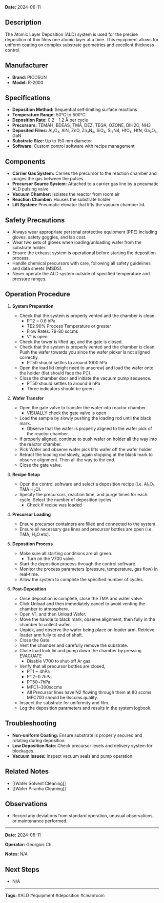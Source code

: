 
**Date:** 2024-06-11

## Description
The Atomic Layer Deposition (ALD) system is used for the precise deposition of thin films one atomic layer at a time. This equipment allows for uniform coating on complex substrate geometries and excellent thickness control.

## Manufacturer
- **Brand:** PICOSUN
- **Model:** R-2000

## Specifications
- **Deposition Method:** Sequential self-limiting surface reactions
- **Temperature Range:** 50°C to 500°C
- **Deposition Rate:** 0.2 - 1.2 Å per cycle
- **Precursors:** TEMAH, BDEAS, TMA, DEZ, TEGA, OZONE, DIH2O, NH3
- **Deposited Films:** Al₂O₃, AlN, ZnO, Zn₃N₂, SiO₂, Si₃N4, HfO₂, HfN, Ga₂O₃, GaN
- **Substrate Size:** Up to 150 mm diameter
- **Software:** Custom control software with recipe management

## Components

- **Carrier Gas System:** Carries the precursor to the reaction chamber and purges the gas between the pulses.
- **Precursor Source System:** Attached to a carrier gas line by a pneumatic ALD pulsing valve
- **Vacuum Chamber:** Isolates the reactor from room air
- **Reaction Chamber:** Houses the substrate holder
- **Lift System:** Pneumatic elevator that lifts the vacuum chamber lid.

## Safety Precautions
- Always wear appropriate personal protective equipment (PPE) including gloves, safety goggles, and lab coat.
- Wear two sets of gloves when loading/unloading wafer from the substrate holder.
- Ensure the exhaust system is operational before starting the deposition process.
- Handle chemical precursors with care, following all safety guidelines and data sheets (MSDS).
- Never operate the ALD system outside of specified temperature and pressure ranges.

## Operation Procedure
1. **System Preparation**
    - Check that the system is properly vented and the chamber is clean. 
	    - PT2 ~ 0.6 hPa
	    - TE2 90% Process Temperature or greater
	    - Flow Rates: 79-80 sccms
	    - V1 is open
	- Check the tower is lifted up, and the gate is closed.
	- Check that the system is properly vented and the chamber is clean. Push the wafer towards you since the wafer picker is not aligned correctly.
		- PT50 should settles to around 1000 hPa
	- Open the load lid (might need to unscrew) and load the wafer onto the holder (flat should face the PC).
    - Close the chamber door and initiate the vacuum pump sequence.
	    - PT50 should settles to around 6 hPa
	    - Three indicators should be green
2. **Wafer Transfer** 
	- Open the gate valve to transfer the wafer into reactor chamber.
		- VISUALLY check the gate valve is open
	- Load the sample by slowly pushing the loading rod until the black mark.
		- Observe that the wafer is properly aligned to the wafer pick of the reactor chamber.
	- If properly aligned, continue to push wafer on holder all the way into the reactor chamber.
	- Pick Wafer and observe wafer pick lifts wafer off the wafer holder
	- Retract the loading rod slowly, again stopping at the black mark to observe alignment. Then all the way to the end.
	- Close the gate valve.

4. **Recipe Setup**
    - Open the control software and select a deposition recipe (i.e. Al₂O₃ TMA H₂O).
    - Specify the precursors, reaction time, and purge times for each cycle. Select the number of deposition cycles
	    - Check if recipe was loaded
	
5. **Precursor Loading**
    - Ensure precursor containers are filled and connected to the system.
    - Ensure all necessary gas lines and precursor bottles are open (i.e. TMA, H₂O etc).

6. **Deposition Process**
    - Make sure all starting conditions are all green.
	    - Turn on the V700 valve.
    - Start the deposition process through the control software.
    - Monitor the process parameters (pressure, temperature, gas flow) in real-time.
    - Allow the system to complete the specified number of cycles.

7. **Post-Deposition**
    - Once deposition is complete, close the TMA and water valve.
    - Click Unload and then immediately cancel to avoid venting the chamber to atmosphere.
    - Open V1, and then Unload Wafer. 
    - Move the handle to black mark, observe alignment, then fully in the chamber to collect wafer.
    - Unpick, and observe the wafer being place on loader arm. Retrieve loader arm fully to end of shaft.
    - Close the Gate.
    - Vent the chamber and carefully remove the substrate.
    - Close load lock lid and pump down the chamber by pressing EVACUATE
	    - Disable V700 to shut-off Ar gas
    - Verify that all precursor bottles are closed,
	    - PT1 ~ 4hPa
	    - PT2~0.7hPa
	    - PT50~7hPa
	    - MFC1~300sccms
	    - All Precursor lines have N2 flowing through them at 80 sccms
	      MFC700 should be 0sccms.quality.
    - Inspect the substrate for uniformity and film. 
    - Log the deposition parameters and results in the system logbook.


## Troubleshooting
- **Non-uniform Coating:** Ensure substrate is properly secured and rotating during deposition.
- **Low Deposition Rate:** Check precursor levels and delivery system for blockages.
- **Vacuum Issues:** Inspect vacuum seals and pump operation.

## Related Notes
- [[Wafer Solvent Cleaning]]
- [[Wafer Piranha Cleaning]]

## Observations
- Record any deviations from standard operation, unusual observations, or maintenance performed.

---

**Date:** 2024-06-11

**Operator:** Georgios Ch.

**Notes:** N/A

## Next Steps
- N/A

---

**Tags:** #ALD #equipment #deposition #cleanroom
